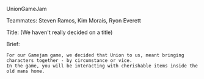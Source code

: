 UnionGameJam

Teammates: Steven Ramos, Kim Morais, Ryon Everett

Title: (We haven't really decided on a title)


Brief:

	For our Gamejam game, we decided that Union to us, meant bringing characters together - by circumstance or vice.
	In the game, you will be interacting with cherishable items inside the old mans home.